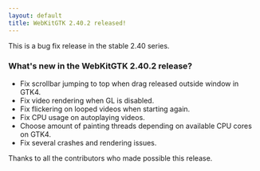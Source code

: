 ```yaml
---
layout: default
title: WebKitGTK 2.40.2 released!
---
```


This is a bug fix release in the stable 2.40 series.

### What's new in the WebKitGTK 2.40.2 release?

 - Fix scrollbar jumping to top when drag released outside window in GTK4.
 - Fix video rendering when GL is disabled.
 - Fix flickering on looped videos when starting again.
 - Fix CPU usage on autoplaying videos.
 - Choose amount of painting threads depending on available CPU cores on GTK4.
 - Fix several crashes and rendering issues.

Thanks to all the contributors who made possible this release.
